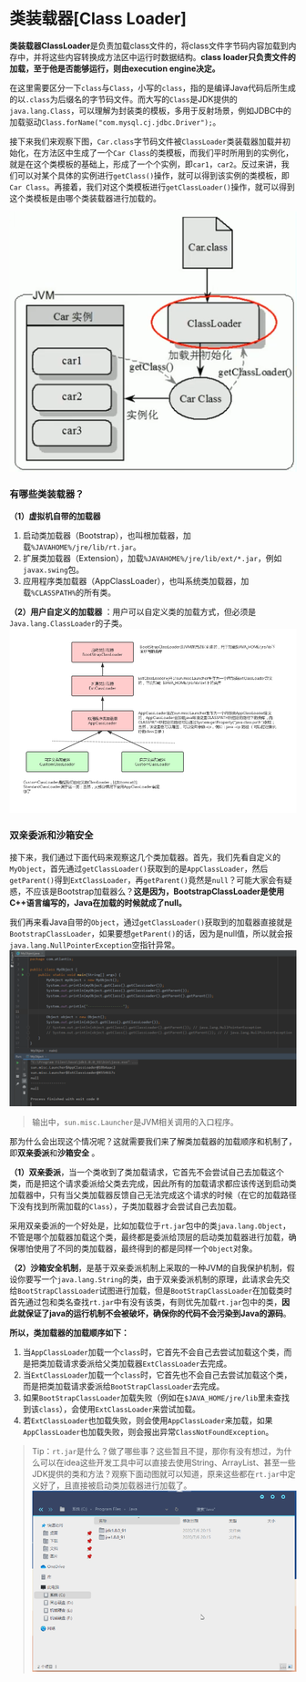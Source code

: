 # 类装载器[Class Loader]

**类装载器ClassLoader**是负责加载class文件的，将class文件字节码内容加载到内存中，并将这些内容转换成方法区中运行时数据结构。**class loader只负责文件的加载，至于他是否能够运行，则由execution engine决定。**

在这里需要区分一下`class`与`Class`，小写的`class`，指的是编译Java代码后所生成的以`.class`为后缀名的字节码文件。而大写的`Class`是JDK提供的`java.lang.Class`，可以理解为封装类的模板，多用于反射场景，例如JDBC中的加载驱动`Class.forName("com.mysql.cj.jdbc.Driver");`。

接下来我们来观察下图，`Car.class`字节码文件被`ClassLoader`类装载器加载并初始化，在方法区中生成了一个`Car Class`的类模板，而我们平时所用到的实例化，就是在这个类模板的基础上，形成了一个个实例，即`car1`，`car2`。反过来讲，我们可以对某个具体的实例进行`getClass()`操作，就可以得到该实例的类模板，即`Car Class`。再接着，我们对这个类模板进行`getClassLoader()`操作，就可以得到这个类模板是由哪个类装载器进行加载的。

![在这里插入图片描述](020-ClassLoader/20200721213332630.png)

### 有哪些类装载器？

**（1）虚拟机自带的加载器**

1. 启动类加载器（Bootstrap），也叫根加载器，加载`%JAVAHOME%/jre/lib/rt.jar`。
2. 扩展类加载器（Extension），加载`%JAVAHOME%/jre/lib/ext/*.jar`，例如`javax.swing`包。
3. 应用程序类加载器（AppClassLoader），也叫系统类加载器，加载`%CLASSPATH%`的所有类。

**（2）用户自定义的加载器** ：用户可以自定义类的加载方式，但必须是`Java.lang.ClassLoader`的子类。
![在这里插入图片描述](020-ClassLoader/20200722134405251.png)

### 双亲委派和沙箱安全

接下来，我们通过下面代码来观察这几个类加载器。首先，我们先看自定义的`MyObject`，首先通过`getClassLoader()`获取到的是`AppClassLoader`，然后`getParent()`得到`ExtClassLoader`，再`getParent()`竟然是`null`？可能大家会有疑惑，不应该是Bootstrap加载器么？**这是因为，BootstrapClassLoader是使用C++语言编写的，Java在加载的时候就成了null。**

我们再来看Java自带的`Object`，通过`getClassLoader()`获取到的加载器直接就是`BootstrapClassLoader`，如果要想`getParent()`的话，因为是null值，所以就会报`java.lang.NullPointerException`空指针异常。
![在这里插入图片描述](020-ClassLoader/20200722131041957.png)

> 输出中，`sun.misc.Launcher`是JVM相关调用的入口程序。

那为什么会出现这个情况呢？这就需要我们来了解类加载器的加载顺序和机制了，即**双亲委派**和**沙箱安全** 。

**（1）双亲委派**，当一个类收到了类加载请求，它首先不会尝试自己去加载这个类，而是把这个请求委派给父类去完成，因此所有的加载请求都应该传送到启动类加载器中，只有当父类加载器反馈自己无法完成这个请求的时候（在它的加载路径下没有找到所需加载的`Class`），子类加载器才会尝试自己去加载。

采用双亲委派的一个好处是，比如加载位于`rt.jar`包中的类`java.lang.Object`，不管是哪个加载器加载这个类，最终都是委派给顶层的启动类加载器进行加载，确保哪怕使用了不同的类加载器，最终得到的都是同样一个`Object`对象。

**（2）沙箱安全机制**，是基于双亲委派机制上采取的一种JVM的自我保护机制，假设你要写一个`java.lang.String`的类，由于双亲委派机制的原理，此请求会先交给`BootStrapClassLoader`试图进行加载，但是`BootStrapClassLoader`在加载类时首先通过包和类名查找`rt.jar`中有没有该类，有则优先加载`rt.jar`包中的类，**因此就保证了java的运行机制不会被破坏，确保你的代码不会污染到Java的源码**。

**所以，类加载器的加载顺序如下：**

1. 当`AppClassLoader`加载一个`class`时，它首先不会自己去尝试加载这个类，而是把类加载请求委派给父类加载器`ExtClassLoader`去完成。
2. 当`ExtClassLoader`加载一个`class`时，它首先也不会自己去尝试加载这个类，而是把类加载请求委派给`BootStrapClassLoader`去完成。
3. 如果`BootStrapClassLoader`加载失败（例如在`$JAVA_HOME/jre/lib`里未查找到该`class`），会使用`ExtClassLoader`来尝试加载。
4. 若`ExtClassLoader`也加载失败，则会使用`AppClassLoader`来加载，如果`AppClassLoader`也加载失败，则会报出异常`ClassNotFoundException`。

> Tip：`rt.jar`是什么？做了哪些事？这些暂且不提，那你有没有想过，为什么可以在idea这些开发工具中可以直接去使用String、ArrayList、甚至一些JDK提供的类和方法？观察下面动图就可以知道，原来这些都在`rt.jar`中定义好了，且直接被启动类加载器进行加载了。
> ![在这里插入图片描述](020-ClassLoader/20200722130535525.gif)